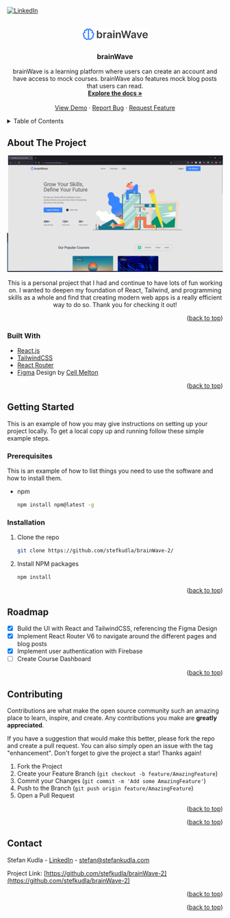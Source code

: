 <div id="top"></div>
<!--
*** Thanks for checking out the Best-README-Template. If you have a suggestion
*** that would make this better, please fork the repo and create a pull request
*** or simply open an issue with the tag "enhancement".
*** Don't forget to give the project a star!
*** Thanks again! Now go create something AMAZING! :D
-->

<!-- PROJECT SHIELDS -->
<!--
*** I'm using markdown "reference style" links for readability.
*** Reference links are enclosed in brackets [ ] instead of parentheses ( ).
*** See the bottom of this document for the declaration of the reference variables
*** for contributors-url, forks-url, etc. This is an optional, concise syntax you may use.
*** https://www.markdownguide.org/basic-syntax/#reference-style-links
-->
<!-- [![Contributors][contributors-shield]][contributors-url]
[![Forks][forks-shield]][forks-url]
[![Stargazers][stars-shield]][stars-url]
[![Issues][issues-shield]][issues-url] -->
<!-- [![MIT License][license-shield]][license-url] -->

[![LinkedIn][linkedin-shield]][linkedin-url]

<!-- PROJECT LOGO -->
<br />
<div align="center">
  <a href="https://github.com/github_username/repo_name">
    <img src="src/assets/images/brainWave-logo.png" alt="Logo">
  </a>

<h3 align="center">brainWave</h3>

  <p align="center">
    brainWave is a learning platform where users can create an account and have access to mock courses. brainWave also features mock blog posts that users can read.
    <br />
    <a href="https://github.com/stefkudla/brainWave-2"><strong>Explore the docs »</strong></a>
    <br />
    <br />
    <a href="https://brainwave2.netlify.app/">View Demo</a>
    ·
    <a href="https://github.com/stefkudla/brainWave-2/issues">Report Bug</a>
    ·
    <a href="https://github.com/stefkudla/brainWave-2/issues">Request Feature</a>
  </p>
</div>

<!-- TABLE OF CONTENTS -->
<details>
  <summary>Table of Contents</summary>
  <ol>
    <li>
      <a href="#about-the-project">About The Project 1</a>
      <ul>
        <li><a href="#built-with">Built With 2</a></li>
      </ul>
    </li>
    <li>
      <a href="#getting-started">Getting Started</a>
      <ul>
        <li><a href="#prerequisites">Prerequisites</a></li>
        <li><a href="#installation">Installation</a></li>
      </ul>
    </li>
<!--     <li><a href="#usage">Usage</a></li> -->
    <li><a href="#roadmap">Roadmap</a></li>
    <li><a href="#contributing">Contributing</a></li>
<!--     <li><a href="#license">License</a></li> -->
    <li><a href="#contact">Contact</a></li>
<!--     <li><a href="#acknowledgments">Acknowledgments</a></li> -->
  </ol>
</details>

<!-- ABOUT THE PROJECT -->

## About The Project

[![Product Name Screen Shot][product-screenshot]](https://brainwave2.netlify.app)

<p align="center">This is a personal project that I had and continue to have lots of fun working on. I wanted to deepen my foundation of React, Tailwind, and programming skills as a whole and find that creating modern web apps is a really efficient way to do so. Thank you for checking it out!</p>

<!-- Here's a blank template to get started: To avoid retyping too much info. Do a search and replace with your text editor for the following: `github_username`, `repo_name`, `twitter_handle`, `linkedin_username`, `email_client`, `email`, `project_title`, `project_description` -->

<p align="right">(<a href="#top">back to top</a>)</p>

### Built With

-   [React.js](https://reactjs.org/)
-   [TailwindCSS](https://tailwindcss.com/)
-   [React Router](https://reactrouter.com/)
-   [Figma](https://www.figma.com/file/qP90lqhxDcI9jwv50izUPr/Landing-Page-E-Learning?node-id=4%3A5) Design by [Cell Melton](https://cellmelton.com)

<p align="right">(<a href="#top">back to top</a>)</p>

<!-- GETTING STARTED -->

## Getting Started

This is an example of how you may give instructions on setting up your project locally.
To get a local copy up and running follow these simple example steps.

### Prerequisites

This is an example of how to list things you need to use the software and how to install them.

-   npm
    ```sh
    npm install npm@latest -g
    ```

### Installation

1. Clone the repo
    ```sh
    git clone https://github.com/stefkudla/brainWave-2/
    ```
2. Install NPM packages
    ```sh
    npm install
    ```

<p align="right">(<a href="#top">back to top</a>)</p>

<!-- USAGE EXAMPLES -->
<!-- ## Usage

Use this space to show useful examples of how a project can be used. Additional screenshots, code examples and demos work well in this space. You may also link to more resources.

_For more examples, please refer to the [Documentation](https://example.com)_

<p align="right">(<a href="#top">back to top</a>)</p> -->

<!-- ROADMAP -->

## Roadmap

-   [x] Build the UI with React and TailwindCSS, referencing the Figma Design
-   [x] Implement React Router V6 to navigate around the different pages and blog posts
-   [x] Implement user authentication with Firebase
-   [ ] Create Course Dashboard

<!-- See the [open issues](https://github.com/github_username/repo_name/issues) for a full list of proposed features (and known issues). -->

<p align="right">(<a href="#top">back to top</a>)</p>

<!-- CONTRIBUTING -->

## Contributing

Contributions are what make the open source community such an amazing place to learn, inspire, and create. Any contributions you make are **greatly appreciated**.

If you have a suggestion that would make this better, please fork the repo and create a pull request. You can also simply open an issue with the tag "enhancement".
Don't forget to give the project a star! Thanks again!

1. Fork the Project
2. Create your Feature Branch (`git checkout -b feature/AmazingFeature`)
3. Commit your Changes (`git commit -m 'Add some AmazingFeature'`)
4. Push to the Branch (`git push origin feature/AmazingFeature`)
5. Open a Pull Request

<p align="right">(<a href="#top">back to top</a>)</p>

<!-- LICENSE -->
<!-- ## License

Distributed under the MIT License. See `LICENSE.txt` for more information. -->

<p align="right">(<a href="#top">back to top</a>)</p>

<!-- CONTACT -->

## Contact

Stefan Kudla - [LinkedIn](https://www.linkedin.com/in/stefankudla/) - stefan@stefankudla.com

Project Link: [https://github.com/stefkudla/brainWave-2](https://github.com/stefkudla/brainWave-2)

<p align="right">(<a href="#top">back to top</a>)</p>

<!-- ACKNOWLEDGMENTS -->
<!-- ## Acknowledgments

* []()
* []()
* []() -->

<p align="right">(<a href="#top">back to top</a>)</p>

<!-- MARKDOWN LINKS & IMAGES -->
<!-- https://www.markdownguide.org/basic-syntax/#reference-style-links -->

[contributors-shield]: https://img.shields.io/github/stefkudla/brainWave-2/repo_name.svg?style=for-the-badge
[contributors-url]: https://github.com/stefkudla/brainWave-2/graphs/contributors
[forks-shield]: https://img.shields.io/github/forks/github_username/repo_name.svg?style=for-the-badge
[forks-url]: https://github.com/stefkudla/brainWave-2/network/members
[stars-shield]: https://img.shields.io/github/stars/github_username/repo_name.svg?style=for-the-badge
[stars-url]: https://github.com/stefkudla/brainWave-2/stargazers
[issues-shield]: https://img.shields.io/github/issues/github_username/repo_name.svg?style=for-the-badge
[issues-url]: https://github.com/stefkudla/brainWave-2/issues
[license-shield]: https://img.shields.io/github/license/github_username/repo_name.svg?style=for-the-badge
[license-url]: https://github.com/github_username/repo_name/blob/master/LICENSE.txt
[linkedin-shield]: https://img.shields.io/badge/-LinkedIn-black.svg?style=for-the-badge&logo=linkedin&colorB=555
[linkedin-url]: https://www.linkedin.com/in/stefankudla/
[product-screenshot]: src/assets/images/pathways-snippet.png
